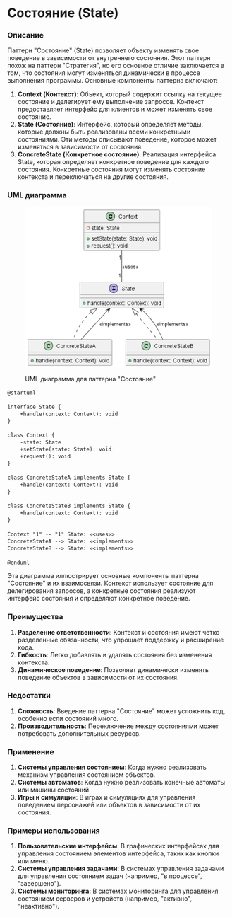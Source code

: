 # Состояние (State)

### Описание

Паттерн "Состояние" (State) позволяет объекту изменять свое поведение в зависимости от внутреннего состояния. Этот паттерн похож на паттерн "Стратегия", но его основное отличие заключается в том, что состояния могут изменяться динамически в процессе выполнения программы. Основные компоненты паттерна включают:

1. **Context (Контекст)**: Объект, который содержит ссылку на текущее состояние и делегирует ему выполнение запросов. Контекст предоставляет интерфейс для клиентов и может изменять свое состояние.
2. **State (Состояние)**: Интерфейс, который определяет методы, которые должны быть реализованы всеми конкретными состояниями. Эти методы описывают поведение, которое может изменяться в зависимости от состояния.
3. **ConcreteState (Конкретное состояние)**: Реализация интерфейса State, которая определяет конкретное поведение для каждого состояния. Конкретные состояния могут изменять состояние контекста и переключаться на другие состояния.

### UML диаграмма

<figure><img src="../../../.gitbook/assets/image (109).png" alt=""><figcaption><p>UML диаграмма для паттерна "Состояние"</p></figcaption></figure>

```plantuml
@startuml

interface State {
    +handle(context: Context): void
}

class Context {
    -state: State
    +setState(state: State): void
    +request(): void
}

class ConcreteStateA implements State {
    +handle(context: Context): void
}

class ConcreteStateB implements State {
    +handle(context: Context): void
}

Context "1" -- "1" State: <<uses>>
ConcreteStateA --> State: <<implements>>
ConcreteStateB --> State: <<implements>>

@enduml
```

Эта диаграмма иллюстрирует основные компоненты паттерна "Состояние" и их взаимосвязи. Контекст использует состояние для делегирования запросов, а конкретные состояния реализуют интерфейс состояния и определяют конкретное поведение.

### Преимущества

1. **Разделение ответственности**: Контекст и состояния имеют четко разделенные обязанности, что упрощает поддержку и расширение кода.
2. **Гибкость**: Легко добавлять и удалять состояния без изменения контекста.
3. **Динамическое поведение**: Позволяет динамически изменять поведение объектов в зависимости от их состояния.

### Недостатки

1. **Сложность**: Введение паттерна "Состояние" может усложнить код, особенно если состояний много.
2. **Производительность**: Переключение между состояниями может потребовать дополнительных ресурсов.

### Применение

1. **Системы управления состоянием**: Когда нужно реализовать механизм управления состоянием объектов.
2. **Системы автоматов**: Когда нужно реализовать конечные автоматы или машины состояний.
3. **Игры и симуляции**: В играх и симуляциях для управления поведением персонажей или объектов в зависимости от их состояния.

### Примеры использования

1. **Пользовательские интерфейсы**: В графических интерфейсах для управления состоянием элементов интерфейса, таких как кнопки или меню.
2. **Системы управления задачами**: В системах управления задачами для управления состоянием задач (например, "в процессе", "завершено").
3. **Системы мониторинга**: В системах мониторинга для управления состоянием серверов и устройств (например, "активно", "неактивно").
